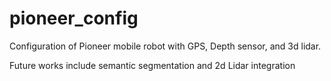 # pioneer_config 

Configuration of Pioneer mobile robot with GPS, Depth sensor, and 3d lidar.  
  
Future works include semantic segmentation and 2d Lidar integration

